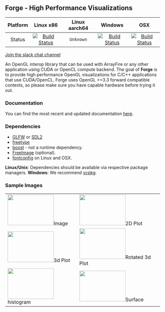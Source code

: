 ## Forge - High Performance Visualizations
| Platform | Linux x86 | Linux aarch64 | Windows | OSX |
|:--------:|:---------:|:-------------:|:-------:|:---:|
| Status   | [![Build Status](https://travis-ci.org/arrayfire/forge.svg?branch=master)](https://travis-ci.org/arrayfire/forge) | `Unknown` | [![Build Status](https://ci.appveyor.com/api/projects/status/github/arrayfire/forge?branch=master&svg=true)](https://ci.appveyor.com/project/9prady9/forge-jwb4e) | [![Build Status](https://travis-ci.org/arrayfire/forge.svg?branch=master)](https://travis-ci.org/arrayfire/forge) |


[Join the slack chat channel](https://join.slack.com/t/arrayfire-org/shared_invite/enQtMjI4MjIzMDMzMTczLWM4ODIyZjA3YmY3NWEwMjk2N2Q0YTQyNGMwZmU4ZjkxNGU0MjYzYmUzYTg3ZTM0MDQxOTE2OTJjNGVkOGEwN2M)

An OpenGL interop library that can be used with ArrayFire or any other application using CUDA or OpenCL compute backend. The goal of **Forge** is to provide high performance OpenGL visualizations for C/C++ applications that use CUDA/OpenCL. Forge uses OpenGL >=3.3 forward compatible contexts, so please make sure you have capable hardware before trying it out.

### Documentation

You can find the most recent and updated documentation [here](http://arrayfire.org/forge/index.htm).

### Dependencies

- [GLFW](http://www.glfw.org/) or [SDL2](https://www.libsdl.org/)
- [freetype](http://www.freetype.org/)
- [boost](https://www.boost.org/) - not a runtime dependency.
- [FreeImage](http://freeimage.sourceforge.net/) (optional).
- [fontconfig](http://www.freedesktop.org/wiki/Software/fontconfig/) on Linux and OSX.

**Linux/Unix**: Dependencies should be available via respective package managers.
**Windows**: We recommend [vcpkg](https://github.com/Microsoft/vcpkg).

### Sample Images
|     |     |
|-----|-----|
| <img src="./docs/images/image.png" width=150 height=100>Image</img> | <img src="./docs/images/plot.png" width=150 height=100>2D Plot</img>  |
| <img src="./docs/images/plot31.png" width=150 height=100>3d Plot</img> | <img src="./docs/images/plot32.png" width=150 height=100>Rotated 3d Plot</img> |
| <img src="./docs/images/hist.png" width=150 height=100>histogram</img> | <img src="./docs/images/surface.png" width=150 height=100>Surface</img> |
